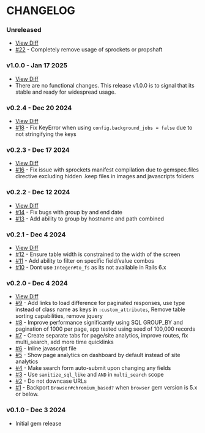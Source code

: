 # CHANGELOG

### Unreleased
- [View Diff](https://github.com/westonganger/rails_local_analytics/compare/v1.0.0...master)
- [#22](https://github.com/westonganger/rails_local_analytics/pull/22) - Completely remove usage of sprockets or propshaft

### v1.0.0 - Jan 17 2025
- [View Diff](https://github.com/westonganger/rails_local_analytics/compare/v0.2.4...v1.0.0)
- There are no functional changes. This release v1.0.0 is to signal that its stable and ready for widespread usage.

### v0.2.4 - Dec 20 2024
- [View Diff](https://github.com/westonganger/rails_local_analytics/compare/v0.2.3...v0.2.4)
- [#18](https://github.com/westonganger/rails_local_analytics/pull/18) - Fix KeyError when using `config.background_jobs = false` due to not stringifying the keys

### v0.2.3 - Dec 17 2024
- [View Diff](https://github.com/westonganger/rails_local_analytics/compare/v0.2.2...v0.2.3)
- [#16](https://github.com/westonganger/rails_local_analytics/pull/16) - Fix issue with sprockets manifest compilation due to gemspec.files directive excluding hidden .keep files in images and javascripts folders

### v0.2.2 - Dec 12 2024
- [View Diff](https://github.com/westonganger/rails_local_analytics/compare/v0.2.1...v0.2.2)
- [#14](https://github.com/westonganger/rails_local_analytics/pull/14) - Fix bugs with group by and end date
- [#13](https://github.com/westonganger/rails_local_analytics/pull/13) - Add ability to group by hostname and path combined

### v0.2.1 - Dec 4 2024
- [View Diff](https://github.com/westonganger/rails_local_analytics/compare/v0.2.0...v0.2.1)
- [#12](https://github.com/westonganger/rails_local_analytics/pull/12) - Ensure table width is constrained to the width of the screen
- [#11](https://github.com/westonganger/rails_local_analytics/pull/11) - Add ability to filter on specific field/value combos
- [#10](https://github.com/westonganger/rails_local_analytics/pull/10) - Dont use `Integer#to_fs` as its not available in Rails 6.x

### v0.2.0 - Dec 4 2024
- [View Diff](https://github.com/westonganger/rails_local_analytics/compare/v0.1.0...v0.2.0)
- [#9](https://github.com/westonganger/rails_local_analytics/pull/9) - Add links to load difference for paginated responses, use type instead of class name as keys in `:custom_attributes`, Remove table sorting capabilities, remove jquery
- [#8](https://github.com/westonganger/rails_local_analytics/pull/8) - Improve performance significantly using SQL GROUP_BY and pagination of 1000 per page, app tested using seed of 100,000 records
- [#7](https://github.com/westonganger/rails_local_analytics/pull/7) - Create separate tabs for page/site analytics, improve routes, fix multi_search, add more time quicklinks
- [#6](https://github.com/westonganger/rails_local_analytics/pull/6) - Inline javascript file
- [#5](https://github.com/westonganger/rails_local_analytics/pull/5) - Show page analytics on dashboard by default instead of site analytics
- [#4](https://github.com/westonganger/rails_local_analytics/pull/4) - Make search form auto-submit upon changing any fields
- [#3](https://github.com/westonganger/rails_local_analytics/pull/3) - Use `sanitize_sql_like` and `AND` in `multi_search` scope
- [#2](https://github.com/westonganger/rails_local_analytics/pull/2) - Do not downcase URLs
- [#1](https://github.com/westonganger/rails_local_analytics/pull/1) - Backport `Browser#chromium_based?` when `browser` gem version is 5.x or below.

### v0.1.0 - Dec 3 2024
- Initial gem release
